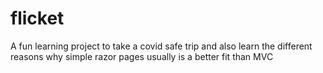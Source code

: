 # flicket
A fun learning project to take a covid safe trip and also learn the different reasons why simple razor pages usually is a better fit than MVC

